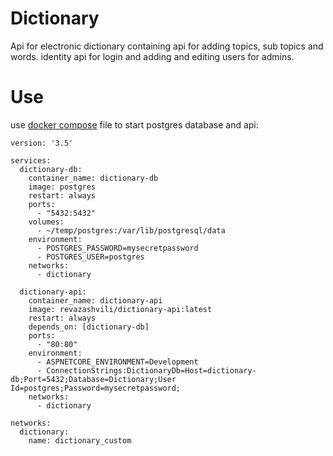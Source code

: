 # Dictionary

Api for electronic dictionary containing api for adding topics, sub topics and words.
identity api for login and adding and editing users for admins.

# Use

use [docker compose](docker-compose.yml) file to start postgres database and api:

```
version: '3.5'

services:
  dictionary-db:
    container_name: dictionary-db
    image: postgres
    restart: always
    ports:
      - "5432:5432"
    volumes:
      - ~/temp/postgres:/var/lib/postgresql/data
    environment:
      - POSTGRES_PASSWORD=mysecretpassword
      - POSTGRES_USER=postgres
    networks:
      - dictionary
  
  dictionary-api:
    container_name: dictionary-api
    image: revazashvili/dictionary-api:latest
    restart: always
    depends_on: [dictionary-db]
    ports:
      - "80:80"
    environment:
      - ASPNETCORE_ENVIRONMENT=Development
      - ConnectionStrings:DictionaryDb=Host=dictionary-db;Port=5432;Database=Dictionary;User Id=postgres;Password=mysecretpassword;
    networks: 
      - dictionary
        
networks:
  dictionary:
    name: dictionary_custom
```